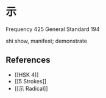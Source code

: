 # 示
Frequency 425
General Standard 194

shì
show, manifest; demonstrate

## References
- [[HSK 4]]
- [[5 Strokes]]
- [[示 Radical]]